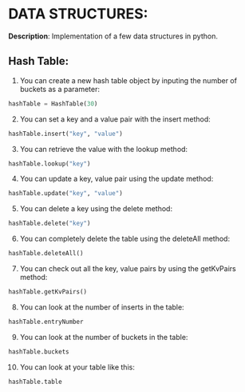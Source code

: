 # DATA STRUCTURES: 

**Description**: Implementation of a few data structures in python.

## Hash Table:

1) You can create a new hash table object by inputing the number of buckets as a parameter:

```Python
hashTable = HashTable(30)
```

2) You can set a key and a value pair with the insert method:

```Python
hashTable.insert("key", "value")
```

3) You can retrieve the value with the lookup method:

```Python
hashTable.lookup("key")
```

4) You can update a key, value pair using the update method:

```Python
hashTable.update("key", "value")
```

5) You can delete a key using the delete method:

```Python
hashTable.delete("key")
```

6) You can completely delete the table using the deleteAll method:

```Python
hashTable.deleteAll()
```

7) You can check out all the key, value pairs by using the getKvPairs method:

```Python
hashTable.getKvPairs()
```

8) You can look at the number of inserts in the table:

```Python
hashTable.entryNumber
```

9) You can look at the number of buckets in the table:

```Python
hashTable.buckets
```

10) You can look at your table like this:

```Python
hashTable.table
```

